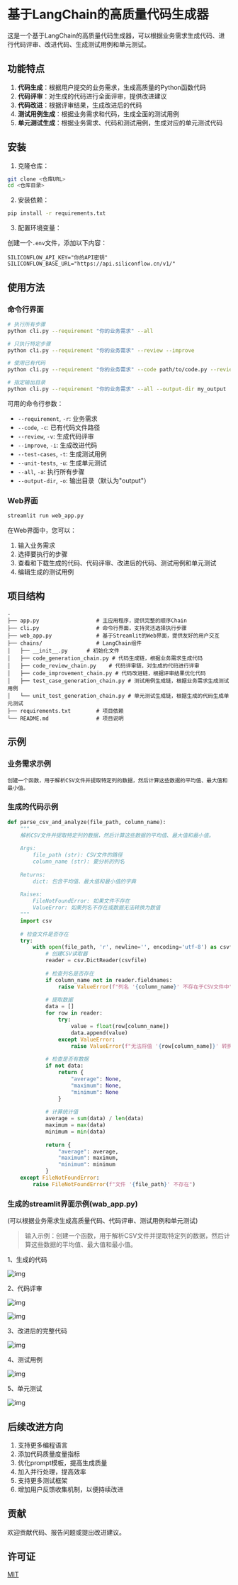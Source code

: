 # 基于LangChain的高质量代码生成器

这是一个基于LangChain的高质量代码生成器，可以根据业务需求生成代码、进行代码评审、改进代码、生成测试用例和单元测试。

## 功能特点

1. **代码生成**：根据用户提交的业务需求，生成高质量的Python函数代码
2. **代码评审**：对生成的代码进行全面评审，提供改进建议
3. **代码改进**：根据评审结果，生成改进后的代码
4. **测试用例生成**：根据业务需求和代码，生成全面的测试用例
5. **单元测试生成**：根据业务需求、代码和测试用例，生成对应的单元测试代码

## 安装

1. 克隆仓库：

```bash
git clone <仓库URL>
cd <仓库目录>
```

2. 安装依赖：

```bash
pip install -r requirements.txt
```

3. 配置环境变量：

创建一个`.env`文件，添加以下内容：

```
SILICONFLOW_API_KEY="你的API密钥"
SILICONFLOW_BASE_URL="https://api.siliconflow.cn/v1/"
```

## 使用方法

### 命令行界面

```bash
# 执行所有步骤
python cli.py --requirement "你的业务需求" --all

# 只执行特定步骤
python cli.py --requirement "你的业务需求" --review --improve

# 使用已有代码
python cli.py --requirement "你的业务需求" --code path/to/code.py --review

# 指定输出目录
python cli.py --requirement "你的业务需求" --all --output-dir my_output
```

可用的命令行参数：

- `--requirement`, `-r`: 业务需求
- `--code`, `-c`: 已有代码文件路径
- `--review`, `-v`: 生成代码评审
- `--improve`, `-i`: 生成改进代码
- `--test-cases`, `-t`: 生成测试用例
- `--unit-tests`, `-u`: 生成单元测试
- `--all`, `-a`: 执行所有步骤
- `--output-dir`, `-o`: 输出目录（默认为"output"）

### Web界面

```bash
streamlit run web_app.py
```

在Web界面中，您可以：

1. 输入业务需求
2. 选择要执行的步骤
3. 查看和下载生成的代码、代码评审、改进后的代码、测试用例和单元测试
4. 编辑生成的测试用例

## 项目结构

```
.
├── app.py                  # 主应用程序，提供完整的顺序Chain
├── cli.py                  # 命令行界面，支持灵活选择执行步骤
├── web_app.py              # 基于Streamlit的Web界面，提供友好的用户交互
├── chains/                 # LangChain组件
│   ├── __init__.py      # 初始化文件
│   ├── code_generation_chain.py # 代码生成链，根据业务需求生成代码
│   ├── code_review_chain.py    # 代码评审链，对生成的代码进行评审
│   ├── code_improvement_chain.py # 代码改进链，根据评审结果优化代码
│   ├── test_case_generation_chain.py # 测试用例生成链，根据业务需求生成测试用例
│   └── unit_test_generation_chain.py # 单元测试生成链，根据生成的代码生成单元测试
├── requirements.txt        # 项目依赖
└── README.md               # 项目说明
```

## 示例

### 业务需求示例

```
创建一个函数，用于解析CSV文件并提取特定列的数据，然后计算这些数据的平均值、最大值和最小值。
```

### 生成的代码示例

```python
def parse_csv_and_analyze(file_path, column_name):
    """
    解析CSV文件并提取特定列的数据，然后计算这些数据的平均值、最大值和最小值。
    
    Args:
        file_path (str): CSV文件的路径
        column_name (str): 要分析的列名
        
    Returns:
        dict: 包含平均值、最大值和最小值的字典
        
    Raises:
        FileNotFoundError: 如果文件不存在
        ValueError: 如果列名不存在或数据无法转换为数值
    """
    import csv
    
    # 检查文件是否存在
    try:
        with open(file_path, 'r', newline='', encoding='utf-8') as csvfile:
            # 创建CSV读取器
            reader = csv.DictReader(csvfile)
            
            # 检查列名是否存在
            if column_name not in reader.fieldnames:
                raise ValueError(f"列名 '{column_name}' 不存在于CSV文件中")
            
            # 提取数据
            data = []
            for row in reader:
                try:
                    value = float(row[column_name])
                    data.append(value)
                except ValueError:
                    raise ValueError(f"无法将值 '{row[column_name]}' 转换为数值")
            
            # 检查是否有数据
            if not data:
                return {
                    "average": None,
                    "maximum": None,
                    "minimum": None
                }
            
            # 计算统计值
            average = sum(data) / len(data)
            maximum = max(data)
            minimum = min(data)
            
            return {
                "average": average,
                "maximum": maximum,
                "minimum": minimum
            }
    except FileNotFoundError:
        raise FileNotFoundError(f"文件 '{file_path}' 不存在")
```
### 生成的streamlit界面示例(wab_app.py)
(可以根据业务需求生成高质量代码、代码评审、测试用例和单元测试)
> 输入示例：创建一个函数，用于解析CSV文件并提取特定列的数据，然后计算这些数据的平均值、最大值和最小值。

1、生成的代码
 
![img](https://img2023.cnblogs.com/blog/2045416/202502/2045416-20250225211740919-681170428.png)

2、代码评审

![img](https://img2023.cnblogs.com/blog/2045416/202502/2045416-20250225211749541-2094958949.png)

![img](https://img2023.cnblogs.com/blog/2045416/202502/2045416-20250225211759707-104915593.png)

3、改进后的完整代码

![img](https://img2023.cnblogs.com/blog/2045416/202502/2045416-20250225211805963-1397938787.png)

4、测试用例

![img](https://img2023.cnblogs.com/blog/2045416/202502/2045416-20250225211814591-1998597089.png)

5、单元测试

![img](https://img2023.cnblogs.com/blog/2045416/202502/2045416-20250225211821084-460508865.png)

## 后续改进方向

1. 支持更多编程语言
2. 添加代码质量度量指标
3. 优化prompt模板，提高生成质量
4. 加入并行处理，提高效率
5. 支持更多测试框架
6. 增加用户反馈收集机制，以便持续改进

## 贡献

欢迎贡献代码、报告问题或提出改进建议。

## 许可证

[MIT](LICENSE) 